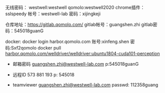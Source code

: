 无线密码：
westwell:westwell
qomolo:westwell2020
chrome插件：sslspeedy
帐号：westwell-lab
密码：xijingkeji

仓库地址：https://gitlab.qomolo.com/
gitlab帐号：guangshen.zhi
gitlab密码：545018guanG


docker:
docker login harbor.qomolo.com
账号:xinfeng.shen
密码:Sxf2qomolo
docker pull [harbor.qomolo.com/welldriver/welldriver:ubuntu1804-cuda101-perception](http://harbor.qomolo.com/welldriver/welldriver:ubuntu1804-cuda101-perception)


- 邮箱密码
guangshen.zhi@westwell-lab.com
p:545018guanG
- 远程ID
573 881 193
p: 545018

- teamviewer
guangshen.zhi@westwell-lab.com
passwd: 112358guang